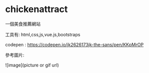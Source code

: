 # chickenattract

一個美食推薦網站

工具有: html,css,js,vue.js,bootstraps

codepen : https://codepen.io/jk2626173jk-the-sans/pen/KKpMrOP

參考圖片:

![image](picture or gif url)
